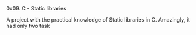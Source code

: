 0x09. C - Static libraries

A project with the practical knowledge of Static libraries in C. Amazingly, it had only two task
